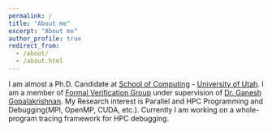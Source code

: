 ```yaml
---
permalink: /
title: "About me"
excerpt: "About me"
author_profile: true
redirect_from: 
  - /about/
  - /about.html
---
```


I am almost a Ph.D. Candidate at [School of Computing](http://cs.utah.edu) - [University of Utah](http://utah.edu). I am a member of [Formal Verification Group](http://formalverification.cs.utah.edu/new/) under supervision of [Dr. Ganesh Gopalakrishnan](https://www.cs.utah.edu/~ganesh/). My Research interest is Parallel and HPC Programming and Debugging(MPI, OpenMP, CUDA, etc.). Currently I am working on a whole-program tracing framework for HPC debugging.
